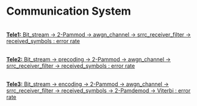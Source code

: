 # Communication System
<br /><ins>**Tele1:**<ins> Bit_stream -> 2-Pammod -> awgn_channel -> srrc_receiver_filter -> received_symbols : error rate

<br /><ins>**Tele2:**<ins> Bit_stream -> precoding -> 2-Pammod -> awgn_channel -> srrc_receiver_filter -> received_symbols : error rate

<br /><ins>**Tele3:**<ins> Bit_stream -> encoding -> 2-Pammod -> awgn_channel -> srrc_receiver_filter -> received_symbols -> 2-Pamdemod -> Viterbi : error rate
